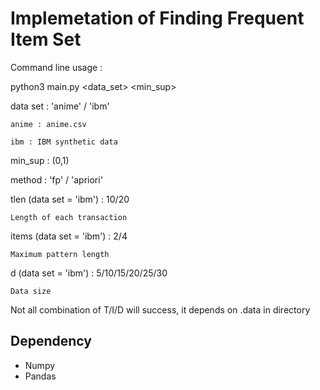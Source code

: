 # Implemetation of Finding Frequent Item Set #

Command line usage : 

python3 main.py <data_set> <min_sup> <method> <tlen> <items> <size>

data set : 'anime' / 'ibm'

    anime : anime.csv

    ibm : IBM synthetic data

min_sup : (0,1)

method : 'fp' / 'apriori'

tlen (data set = 'ibm') : 10/20

    Length of each transaction

items (data set = 'ibm') : 2/4

    Maximum pattern length

d (data set = 'ibm') : 5/10/15/20/25/30

    Data size

Not all combination of T/I/D will success, it depends on .data in directory

## Dependency ##

* Numpy
* Pandas
